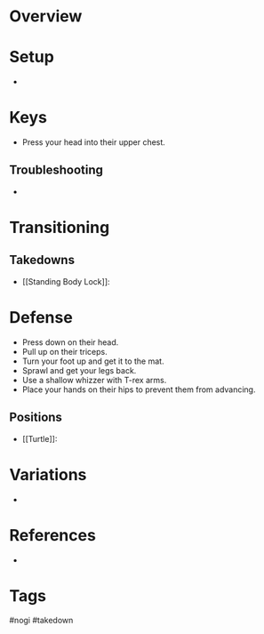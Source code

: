 # Overview
# Setup
- 
# Keys
- Press your head into their upper chest.
## Troubleshooting
- 
# Transitioning
## Takedowns
- [[Standing Body Lock]]:
# Defense
- Press down on their head.
- Pull up on their triceps.
- Turn your foot up and get it to the mat.
- Sprawl and get your legs back.
- Use a shallow whizzer with T-rex arms.
- Place your hands on their hips to prevent them from advancing.
## Positions
- [[Turtle]]:
# Variations
- 
# References
- 
# Tags
#nogi #takedown 
